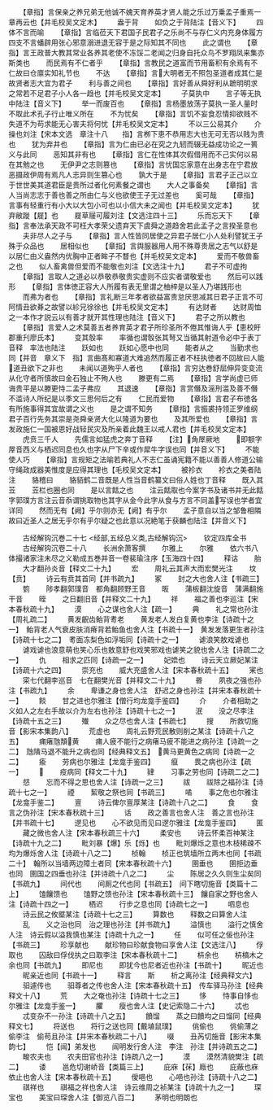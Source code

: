 <!-- { "loadSidebar": true } -->
　　【章指】言保亲之养兄弟无他诚不媿天育养英才贤人能之乐过万乗孟子重焉一章再云也【并毛校吴文定木】
　　盎于背
　　如负之于背陆注【音义下】
　　四体不言而喻
　　【章指】言临莅天下君国子民君子之乐尚不与存仁义内充身体履方四支不言蟠辟用张心邪意溺进退无容于是之际知其不同也
　　此之谓也
　　【章指】言王政普大教其常业各养其老使不冻馁二老闻之归身自托众鸟不罗翔凤来集亦斯类也
　　而民焉有不仁者乎
　　【章指】言教民之道富而节用畜积有余焉有不仁故曰仓廪实知礼节也
　　不达
　　【章指】言大明者无不照包圣道者成其仁是故贤者志大宜为君子
　　利与善之间也
　　【章指】言好善从舜好利从蹠明明求之常若不足君子小人各一趋也【并毛校吴文定本】
　　子莫执中
　　言子等无执中陆注【音义下】
　　举一而废百也
　　【章指】言杨墨放荡子莫执一圣人量时不取此术孔子行止唯义所在
　　不为忧矣
　　【章指】言饥不妄食忍情抑欲贱不失道不为苟求能无心害夫将何忧【并毛校吴文定本】
　　不以三公易其介
　　介操也刘注【宋本文选　章注十八　　指】言栁下恵不恭用志大也无可无否以贱为贵也
　　犹为弃井也
　　【章指】言为仁由已必在究之九轫而辍无益成功论之一篑义与此同
　　恶知其非有也
　　【章指】言仁在性体其次假借用而不己实何以易在其勉之也
　　无伊尹之志则篡也
　　【章指】言忧国忘家意在出身志在宁君放恶摄政伊周有焉凡人志异则生篡心也
　　孰大于是
　　【章指】言君子正己以立于世世美其道君臣是贵所过者化何素餐之谓也
　　大人之事备矣
　　【章指】言人当尚志志于善也善之所由仁与义也欲使王子无过差也
　　奚可哉
　　【章指】言事有轻重行有小大以大包小可也以小信大未之闻也【并毛校吴文定本】
　　犹弃敝蹝【屣】也
　　屣草屦可履刘注【文选注四十三】
　　乐而忘天下
　　【章指】言奉法承天政不可枉大孝荣父遗弃天下虞舜之道趋舍若此孟子之言揆圣意也
　　夫非尽人之子与
　　【章指】言人性皆同居使之异君子居仁小人处利譬犹王子殊于众品也
　　居相似也
　　【章指】言舆服器用人用不殊尊贵居之志气以舒是以居仁由义盎然内优胸中正者眸子不瞀也【并毛校吴文定本】
　　爱而不敬兽畜之也
　　似人畜禽兽但爱而不能敬也刘注【文选注十九】
　　君子不可虚拘
　　【章指】言取人之道必以恭敬恭敬贵实虚则不应实者谓敬爱也
　　然后可以践形
　　【章指】言体徳正容大人所履有表无里谓之柚梓是以圣人乃堪践形也
　　而弗为者也
　　【章指】言礼断三年孝者欲益富贵怠厌思减其日君子正言不可阿情丑欲朞之故譬以紾兄徐徐也【并毛校吴文定本】
　　有达财者
　　达财周恤之一本作才説云以有善才就开其性理也陆注【音义下】
　　君子之所以教也
　　【章指】言爱人之术莫善五者养育英才君子所珍圣所不倦其惟诲人乎【恵校盱郡重刋廖氏本】
　　变其彀率
　　率循也谓彀张其弩又当循其射道令必中于表丁音释　率法也陆注
　　跃如也
　　跃如心愿中也同
　　能者从之
　　当勤求也同【并音　章义下　指】言曲髙和寡道大难追然而履正者不枉执徳者不回故曰人能道丑欲下之非也
　　未闻以道殉乎人者也
　　【章指】言穷达巻舒屈伸异变变流从化守者所慎故曰金石独止不殉人也
　　滕更有二焉
　　【章指】言学尚虚已师诲贵平是以滕更恃二孟子弗应
　　其退速
　　【章指】言赏僭及滛刑滥及善不僭不滥诗人所纪是以季文三思何后之有
　　仁民而爱物
　　【章指】言君子布徳各有所施事得其宜故谓之义也
　　是之谓不知务
　　【章指】言振裘持领正罗维纲君子百行先务其崇是尧舜亲贤大化以隆道为要也
　　及其所爱也
　　【章指】言发政施仁一国被恩好战轻民灾及所亲着此魏王以戒人君也【并毛校吴文定本】
　　虎贲三千人
　　先儒言如猛虎之奔丁音释
　　【注】角屖厥地
　　即额字屖音西义与栖迟同息也久也字从尸下辛或作犀牛字误也同【并音义下】
　　不能使人巧
　　【章指】言规矩之法喻若典礼人不志仁虽诵宪籍不能以善善人修道公输守绳政成器美惟度是应得其理也【毛校吴文定本】
　　被袗衣
　　袗衣之美者陆注
　　貉稽曰
　　貉貊鹤二音既是人性当音鹤纂文曰俗人姓也丁音释
　　既入其苙
　　苙栏也圈也同
　　是以言餂之也
　　注云餂取也今案字书及诸书并无此餂字郭璞方言注云音忝谓挑取物也其字从金今此字从食与方言不同盖写误也学者宜详同
　　然而无有【阙】乎尔则亦无【阙】有乎尔
　　孟子意自以当之邹鲁相隣故曰近圣人之居无乎尔有乎尔疑之也此意以况絶笔于获麟也陆注【并音义下】

　　古经解钩沉巻二十七
<经部,五经总义类,古经解钩沉>
　　钦定四库全书
　　古经解钩沉卷二十八
　　长洲余萧客撰
　　尔雅上
　　尔雅
　　依六书八体撮诸家注未尽之义勒成五巻并音一卷裴瑜注序【玉海四十四】
　　释诂
　　胎
　　大才翻孙炎音【释文二十九】
　　宏
　　周礼云其声大而宏樊光注
　　坟【贲】
　　诗云有贲其首同【并书疏九】
　　冢
　　封之大也舍人注【书疏三】
　　箌
　　陟孝翻郭璞音　都角翻顾野王音
　　昄
　　蒲板翻沈旋音　蒲满翻施干音
　　晊
　　之日翻旧音【并释文二十九】
　　祥
　　福之善也李巡注【宋本春秋疏十九】
　　漠
　　心之谋也舍人注【疏一】
　　典
　　礼之常也孙注【周礼疏二】
　　黄发齯齿鲐背耉老
　　黄发老人发白复黄也李注【诗疏十之一】　鲐背老人气衰皮肤消瘠背若鲐鱼也舍人注【书疏十一】　黄发发落更生者孙注【诗疏十七之二】　耉面冻梨色如浮垢同【诗疏十之一】
　　谑浪笑敖戏谑也
　　谑戏谑也浪意萌也笑心乐也敖意舒也戏笑邪戏也谑笑之貌也舍人注【诗疏二之一】
　　仇
　　相求之匹同【诗疏一之一】
　　妃嫓也
　　诗云天立厥妃某注【诗疏十六之四】
　　崇充也
　　威大充盛舍人注【宋本春秋疏十五】
　　宷也
　　寀七代翻李巡音　七在翻樊光音【并释文二十九】
　　昬
　　夙夜之强也孙注【书疏九】
　　余
　　卑谦之身也舍人注　舒迟之身也孙注【并宋本春秋疏十一】
　　餤
　　甘之进也尔雅注【僧行均龙龛手鉴四】
　　介
　　介者相助之义如人之左右手故以介为左右也孙注【诗疏十七之一】
　　泯
　　没之尽李注【诗疏十五之三】
　　殱
　　众之尽也舍人注【书疏七】
　　搜
　　所救切施音【影宋本集韵八】
　　荒虚也
　　周礼云野荒民散则削之某注【诗疏十八之五】
　　痡瘏虺頽黄
　　痡人疲不能行之病瘏马疲不能进之病孙注【诗疏一之二】　虺隤马退不能升之病也同【经典释文五】　黄马更黄色之病同【诗疏一之二】
　　瘉
　　劳病也尔雅注【龙龛手鉴四】
　　癙
　　畏之病也孙注【疏一】
　　
　　疫病同【释文二十九】
　　肄
　　习事之劳也同【诗疏二之二】
　　惄
　　忘而不得之思也舍人注【诗疏一之三】
　　祓
　　祓除之福孙注【诗疏十七之一】
　　禋
　　絜敬之祭也同【书疏三】
　　噊
　　事之危也尔雅注【龙龛手鉴二】
　　亶
　　诗云俾尔亶厚某注【诗疏十八之二】
　　食
　　食言之伪孙注【宋本春秋疏十三】
　　话
　　政之善言也舍人注　善之言也孙注【并书疏十七】
　　遻见也
　　心不欲见而见曰遻尔雅注【龙龛手鉴四】
　　匿
　　藏之微也舍人注【宋本春秋疏三十六】
　　柔安也
　　诗云怀柔百神某注【诗疏十九之二】
　　毗刘暴【爆】乐【烁】也
　　毗刘爆烁之意也木枝稀疎不均为爆烁舍人注【诗疏十八之二】
　　桢翰
　　桢正也筑墙所立两木也同【书疏二十】　翰所以当墙两边障土者同【宋本春秋疏十六】
　　圉垂也
　　圉拒边垂也同　圉国之四垂也孙注【并诗疏十八之二】
　　尘
　　陈居之久久则生尘矣同【书疏九】
　　间代也
　　间厠之代也同【书疏五】　间下瞎切施音【类篇十二上】
　　馌饟馈也
　　馌野之馈也孙注【宋本春秋疏十三】　饟自家之野也舍人注【诗疏十四之一】
　　栖迟
　　行步之息也同【诗疏七之一】
　　呬息也
　　诗云民之攸塈某注【诗疏十七之三】
　　算数也
　　释数之曰算舍人注
　　乱
　　义之治也同　治之理也孙注【并书疏九】
　　溢慎也
　　溢行之慎舍人注　诗云假以溢我慎也某注【诗疏十九之一】
　　任
　　似可任之佞也孙注【书疏三】
　　珍享献也
　　献珍物曰珍献食物曰享舍人注【文选注八】
　　俘取也
　　囚敌曰俘伐执之曰取李注【宋本春秋疏十二】
　　枿余也
　　枿槁木之余也同【书疏九】
　　即尼也
　　即犹今也尼者近也孙注【书疏十】
　　昵近也
　　昵亲近也同【书疏十一】
　　释言
　　斯
　　析之离孙注【经典释文六】
　　驲遽传也
　　驲尊者之传也舍人注【宋本春秋疏十五】　传车驿马孙注【经典释文十八】
　　荒
　　大之奄也孙注【诗疏十七之三】
　　恀
　　恃事自恀也尔雅注【龙龛手鉴一】
　　臞
　　瘦也舍人注【史记索隐二十六】
　　忒也
　　忒变杂不一孙注【诗疏十八之五】
　　饙馏
　　蒸之曰饙均之曰馏同【经典释文七】
　　将送也
　　将行之送也同【戴埴鼠璞】
　　佻偷也
　　佻偷薄之偷李注　偷苟且孙注【并宋本春秋疏二十八】
　　啜
　　丑芮切施音【影宋本集韵七】
　　恺【闿】弟发也
　　闿明发行舍人注　李注　孙注【并诗疏五之二】
　　畯农夫也
　　农夫田官也孙注【诗疏八之一】
　　漠
　　漠然清貌樊注【疏二】
　　诿
　　邕危切谢峤音【类篇三上】
　　庇庥【茠】廕也
　　庇蔽也庥依止也舍人注【宋本春秋疏十五】
　　僾唈也
　　心唈也孙注【诗疏十八之二】
　　祺祥也
　　祺福之祥也舍人注　诗云维周之祯某注【诗疏十九之一】
　　琛宝也
　　美宝曰琛舍人注【御览八百二】
　　茅明也明朗也
